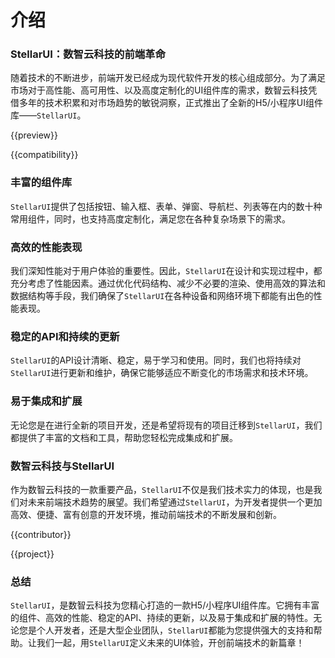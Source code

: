 # 介绍

### StellarUI：数智云科技的前端革命
随着技术的不断进步，前端开发已经成为现代软件开发的核心组成部分。为了满足市场对于高性能、高可用性、以及高度定制化的UI组件库的需求，数智云科技凭借多年的技术积累和对市场趋势的敏锐洞察，正式推出了全新的H5/小程序UI组件库——`StellarUI`。

{{preview}}

{{compatibility}}

### 丰富的组件库
`StellarUI`提供了包括按钮、输入框、表单、弹窗、导航栏、列表等在内的数十种常用组件，同时，也支持高度定制化，满足您在各种复杂场景下的需求。

### 高效的性能表现
我们深知性能对于用户体验的重要性。因此，`StellarUI`在设计和实现过程中，都充分考虑了性能因素。通过优化代码结构、减少不必要的渲染、使用高效的算法和数据结构等手段，我们确保了`StellarUI`在各种设备和网络环境下都能有出色的性能表现。

### 稳定的API和持续的更新
`StellarUI`的API设计清晰、稳定，易于学习和使用。同时，我们也将持续对`StellarUI`进行更新和维护，确保它能够适应不断变化的市场需求和技术环境。

### 易于集成和扩展
无论您是在进行全新的项目开发，还是希望将现有的项目迁移到`StellarUI`，我们都提供了丰富的文档和工具，帮助您轻松完成集成和扩展。

### 数智云科技与StellarUI
作为数智云科技的一款重要产品，`StellarUI`不仅是我们技术实力的体现，也是我们对未来前端技术趋势的展望。我们希望通过`StellarUI`，为开发者提供一个更加高效、便捷、富有创意的开发环境，推动前端技术的不断发展和创新。

{{contributor}}

{{project}}

### 总结
`StellarUI`，是数智云科技为您精心打造的一款H5/小程序UI组件库。它拥有丰富的组件、高效的性能、稳定的API、持续的更新，以及易于集成和扩展的特性。无论您是个人开发者，还是大型企业团队，`StellarUI`都能为您提供强大的支持和帮助。让我们一起，用`StellarUI`定义未来的UI体验，开创前端技术的新篇章！
